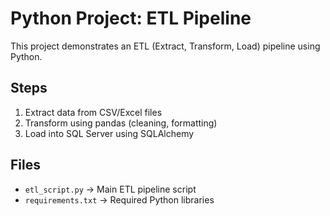 # Python Project: ETL Pipeline

This project demonstrates an ETL (Extract, Transform, Load) pipeline using Python.

## Steps
1. Extract data from CSV/Excel files
2. Transform using pandas (cleaning, formatting)
3. Load into SQL Server using SQLAlchemy

## Files
- `etl_script.py` → Main ETL pipeline script
- `requirements.txt` → Required Python libraries
